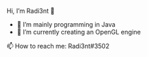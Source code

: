 Hi, I’m Radi3nt 👋

- 👀 I’m mainly programming in Java
- 🌱 I’m currently creating an OpenGL engine

📫 How to reach me: Radi3nt#3502
